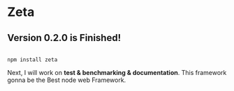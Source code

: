 Zeta
========

## Version 0.2.0 is Finished!

```shell

npm install zeta

```

Next, I will work on __test & benchmarking & documentation__.  This framework gonna be the Best node web Framework.
